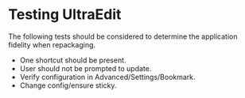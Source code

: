 # Testing UltraEdit

The following tests should be considered to determine the application fidelity when repackaging.

* One shortcut should be present.
* User should not be prompted to update.  
* Verify configuration in Advanced/Settings/Bookmark.
* Change config/ensure sticky.